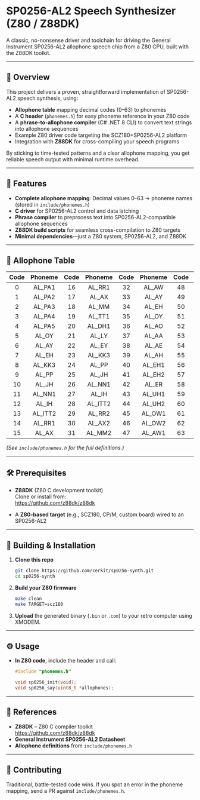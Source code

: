 # SP0256-AL2 Speech Synthesizer (Z80 / Z88DK)

A classic, no-nonsense driver and toolchain for driving the General Instrument SP0256-AL2 allophone speech chip from a Z80 CPU, built with the Z88DK toolkit.

---

## 📜 Overview

This project delivers a proven, straightforward implementation of SP0256-AL2 speech synthesis, using:

- **Allophone table** mapping decimal codes (0–63) to phonemes  
- A **C header** (`phonemes.h`) for easy phoneme reference in your Z80 code  
- A **phrase-to-allophone compiler** (C# .NET 8 CLI) to convert text strings into allophone sequences  
- Example Z80 driver code targeting the SCZ180+SP0256-AL2 platform  
- Integration with **Z88DK** for cross-compiling your speech programs

By sticking to time-tested patterns and a clear allophone mapping, you get reliable speech output with minimal runtime overhead.

---

## 🎯 Features

- **Complete allophone mapping**: Decimal values 0–63 → phoneme names (stored in `include/phonemes.h`)
- **C driver** for SP0256-AL2 control and data latching  
- **Phrase compiler** to preprocess text into SP0256-AL2-compatible allophone sequences  
- **Z88DK build scripts** for seamless cross-compilation to Z80 targets  
- **Minimal dependencies**—just a Z80 system, SP0256-AL2, and Z88DK  

---

## 📖 Allophone Table

| Code | Phoneme | Code | Phoneme | Code | Phoneme | Code | Phoneme |
|:----:|:-------:|:----:|:-------:|:----:|:-------:|:----:|:-------:|
|  0   | AL_PA1  | 16   | AL_RR1  | 32   | AL_AW   | 48   | AL_WH   |
|  1   | AL_PA2  | 17   | AL_AX   | 33   | AL_AY   | 49   | AL_YY1  |
|  2   | AL_PA3  | 18   | AL_MM   | 34   | AL_EH   | 50   | AL_CH   |
|  3   | AL_PA4  | 19   | AL_TT1  | 35   | AL_OY   | 51   | AL_ER1  |
|  4   | AL_PA5  | 20   | AL_DH1  | 36   | AL_AO   | 52   | AL_ER2  |
|  5   | AL_OY   | 21   | AL_LY   | 37   | AL_AA   | 53   | AL_OW   |
|  6   | AL_AY   | 22   | AL_EY   | 38   | AL_AE   | 54   | AL_DH2  |
|  7   | AL_EH   | 23   | AL_KK3  | 39   | AL_AH   | 55   | AL_SS   |
|  8   | AL_KK3  | 24   | AL_PP   | 40   | AL_EH1  | 56   | AL_NN2  |
|  9   | AL_PP   | 25   | AL_JH   | 41   | AL_EH2  | 57   | AL_HH2  |
| 10   | AL_JH   | 26   | AL_NN1  | 42   | AL_ER   | 58   | AL_OR   |
| 11   | AL_NN1  | 27   | AL_IH   | 43   | AL_UH1  | 59   | AL_AR   |
| 12   | AL_IH   | 28   | AL_ITT2 | 44   | AL_UH2  | 60   | AL_YR   |
| 13   | AL_ITT2 | 29   | AL_RR2  | 45   | AL_OW1  | 61   | AL_GG2  |
| 14   | AL_RR1  | 30   | AL_AX2  | 46   | AL_OW2  | 62   | AL_EL   |
| 15   | AL_AX   | 31   | AL_MM2  | 47   | AL_AW1  | 63   | AL_BB2  |

*(See `include/phonemes.h` for the full definitions.)*

---

## 🛠️ Prerequisites

- **Z88DK** (Z80 C development toolkit)  
  Clone or install from:  
  https://github.com/z88dk/z88dk

- A **Z80-based target** (e.g., SCZ180, CP/M, custom board) wired to an SP0256-AL2
  
---

## 🚀 Building & Installation

1. **Clone this repo**  
   ```bash
   git clone https://github.com/cerkit/sp0256-synth.git
   cd sp0256-synth
   ```

2. **Build your Z80 firmware**  
   ```bash
   make clean
   make TARGET=scz180
   ```
3. **Upload** the generated binary (`.bin` or `.com`) to your retro computer using XMODEM.

---

## ⚙️ Usage

- **In Z80 code**, include the header and call:
  ```c
  #include "phonemes.h"

  void sp0256_init(void);
  void sp0256_say(uint8_t *allophones);
  ```

---

## 📝 References

- **Z88DK** – Z80 C compiler toolkit  
  https://github.com/z88dk/z88dk
- **General Instrument SP0256-AL2 Datasheet**
- **Allophone definitions** from `include/phonemes.h`

---

## 🤝 Contributing

Traditional, battle-tested code wins. If you spot an error in the phoneme mapping, send a PR against `include/phonemes.h`.
